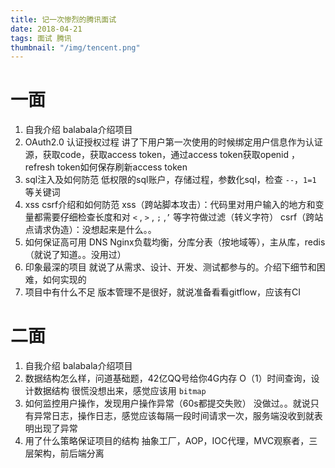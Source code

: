 ```yaml
---
title: 记一次惨烈的腾讯面试
date: 2018-04-21
tags: 面试 腾讯
thumbnail: "/img/tencent.png"
---
```

# 一面
1. 自我介绍
    balabala介绍项目
2. OAuth2.0 认证授权过程
    讲了下用户第一次使用的时候绑定用户信息作为认证源，获取code，获取access token，通过access token获取openid ，refresh token如何保存刷新access token
3. sql注入及如何防范
    低权限的sql账户，存储过程，参数化sql，检查 `--`，`1=1` 等关键词
4. xss csrf介绍和如何防范
    xss（跨站脚本攻击）：代码里对用户输入的地方和变量都需要仔细检查长度和对 `<` , `>` , `;` ,`’` 等字符做过滤（转义字符）
    csrf（跨站点请求伪造）：没想起来是什么。。
5. 如何保证高可用
    DNS Nginx负载均衡，分库分表（按地域等），主从库，redis（就说了知道。。没用过）
6. 印象最深的项目
    就说了从需求、设计、开发、测试都参与的。介绍下细节和困难，如何实现的
7. 项目中有什么不足
    版本管理不是很好，就说准备看看gitflow，应该有CI

# 二面
1. 自我介绍
    balabala介绍项目
2. 数据结构怎么样，问道基础题，42亿QQ号给你4G内存 O（1）时间查询，设计数据结构
    很慌没想出来，感觉应该用 `bitmap`
3. 如何监控用户操作，发现用户操作异常（60s都提交失败）
    没做过。。就说只有异常日志，操作日志，感觉应该每隔一段时间请求一次，服务端没收到就表明出现了异常
4. 用了什么策略保证项目的结构
    抽象工厂，AOP，IOC代理，MVC观察者，三层架构，前后端分离